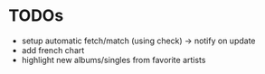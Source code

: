 # TODOs

- setup automatic fetch/match (using check) -> notify on update
- add french chart
- highlight new albums/singles from favorite artists
